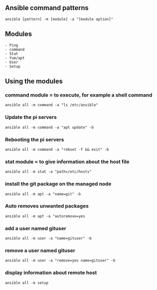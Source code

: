 ## Ansible command patterns

```ansible [pattern] -m [module] -a "[module option]"```

## Modules

```
- Ping
- command
- Stat
- Yum/apt
- User
- Setup
```

## Using the modules

### command module = to execute, for example a shell command

```ansible all -m command -a "ls /etc/ansible"```

### Update the pi servers

```ansible all -m command -a "apt update" -b```

### Rebooting the pi servers

```ansible all -m command -a "reboot -f && exit" -b```

### stat module = to give information about the host file

```ansible all -m stat -a "path=/etc/hosts"```

### install the git package on the managed node

```ansible all -m apt -a "name=git" -b```

### Auto removes unwanted packages

```ansible all -m apt -a "autoremove=yes```

### add a user named gituser

```ansible all -m user -a "name=gituser" -b```

### remove a user named gituser

```ansible all -m user -a "remove=yes name=gituser" -b```

### display information about remote host

```ansible all -m setup```
